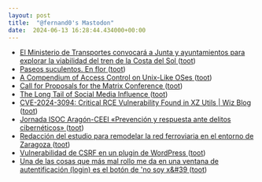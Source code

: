 ```yaml
---
layout: post
title:  "@fernand0's Mastodon"
date:  2024-06-13 16:28:44.434000+00:00
---
```

*  [El Ministerio de Transportes convocará a Junta y ayuntamientos para explorar la viabilidad del tren de la Costa del Sol ](https://cadenaser.com/andalucia/2024/06/07/el-ministerio-de-transportes-convocara-a-junta-y-ayuntamientos-para-explorar-la-viabilidad-del-tren-de-la-costa-del-sol-ser-malaga) ([toot](https://mastodon.social/@fernand0/112610254810830128))
*  [Paseos suculentos. En flor ](https://avecesunafoto.wordpress.com/2024/06/13/paseos-suculentos-en-flor) ([toot](https://mastodon.social/@fernand0/112610073116100212))
*  [A Compendium of Access Control on Unix-Like OSes ](https://venam.net/blog/unix/2023/02/28/access_control.htm) ([toot](https://mastodon.social/@fernand0/112610064087081939))
*  [Call for Proposals for the Matrix Conference ](https://matrix.org/blog/2024/06/matrix-conf-cfp) ([toot](https://mastodon.social/@fernand0/112609857266536459))
*  [The Long Tail of Social Media Influence ](https://sloanreview.mit.edu/article/the-long-tail-of-social-media-influence) ([toot](https://mastodon.social/@fernand0/112609605201255387))
*  [CVE-2024-3094: Critical RCE Vulnerability Found in XZ Utils \| Wiz Blog ](https://www.wiz.io/blog/cve-2024-3094-critical-rce-vulnerability-found-in-xz-utils#latest-wiz-research-findings-as-of-april-3-2024-3) ([toot](https://mastodon.social/@fernand0/112609375753857596))
*  [Jornada ISOC Aragón-CEEI «Prevención y respuesta ante delitos cibernéticos» ](https://www.ceeiaragon.es/events/jornada-isoc-aragon-ceei-prevencion-y-respuesta-ante-delitos-ciberneticos) ([toot](https://mastodon.social/@fernand0/112608980314025457))
*  [Redacción del estudio para remodelar la red ferroviaria en el entorno de Zaragoza ](https://www.vialibre-ffe.com/noticias.asp?not=4209) ([toot](https://mastodon.social/@fernand0/112608928848063769))
*  [Vulnerabilidad de CSRF en un plugin de WordPress ](https://unaaldia.hispasec.com/2024/06/vulnerabilidad-de-csrf-en-un-plugin-de-wordpress.htm) ([toot](https://mastodon.social/@fernand0/112608523996006839))
*  [Una de las cosas que más mal rollo me da en una ventana de autentificación (login) es el botón de &#39;no soy x&#39 ](https://mastodon.social/@fernand0/112608373737949230) ([toot](https://mastodon.social/@fernand0/112608373737949230))
